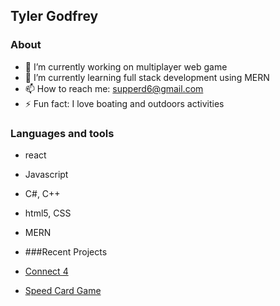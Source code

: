 ## Tyler Godfrey
### About
- 🔭 I’m currently working on multiplayer web game
- 🌱 I’m currently learning full stack development using MERN
- 📫 How to reach me: supperd6@gmail.com
- ⚡ Fun fact: I love boating and outdoors activities

### Languages and tools
- react
- Javascript 
- C#, C++
- html5, CSS
- MERN

- ###Recent Projects
- [Connect 4](https://github.com/TylerGodfrey106e/Connect4)
- [Speed Card Game](https://github.com/TylerGodfrey106e/Redacted-Speed-Game)
